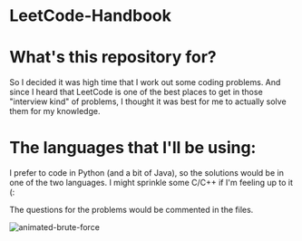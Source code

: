 # LeetCode-Handbook


# What's this repository for?

So I decided it was high time that I work out some coding problems. And since I heard that LeetCode is one of the best places to get in those "interview kind" of problems, I thought it was best for me to actually solve them for my knowledge. 

# The languages that I'll be using: 

I prefer to code in Python (and a bit of Java), so the solutions would be in one of the two languages. I might sprinkle some C/C++ if I'm feeling up to it (:

The questions for the problems would be commented in the files. 

![animated-brute-force](https://user-images.githubusercontent.com/73244900/151697111-8a6498c6-7505-46ea-a120-d9e24aab4e0a.gif)
